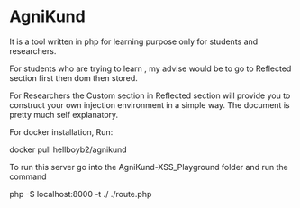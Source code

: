 # AgniKund

It is a tool written in php for learning purpose only for students and researchers. 

For students who are trying to learn , my advise would be to go to Reflected section first then dom then stored.

For Researchers the Custom section in Reflected section will provide you to construct your own injection environment in a simple way. The document is pretty much self explanatory. 

For docker installation, Run:

docker pull hellboyb2/agnikund

To run this server go into the AgniKund-XSS_Playground folder and run the command 

php -S localhost:8000 -t ./ ./route.php
